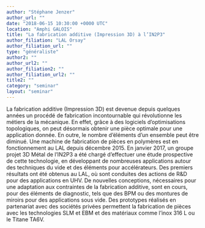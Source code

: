 ```yaml
---
author: "Stéphane Jenzer"
author_url: ""
date: "2018-06-15 10:30:00 +0000 UTC"
location: "Amphi GALOIS"
title: "La fabrication additive (Impression 3D) à l’IN2P3"
author_filiation: "LAL Orsay"
author_filiation_url: ""
type: "généraliste"
author2: ""
author_url2: ""
author_filiation2: ""
author_filiation_url2: ""
title2: ""
category: "seminar" 
layout: "seminar"
---
```

La fabrication additive (Impression 3D) est devenue depuis quelques années un procédé de fabrication incontournable qui révolutionne les métiers de la mécanique. En effet, grâce à des logiciels d’optimisations topologiques, on peut désormais obtenir une pièce optimale pour une application donnée. En outre, le nombre d’éléments d’un ensemble peut être diminué. Une machine de fabrication de pièces en polymères est en fonctionnement au LAL depuis décembre 2015. En janvier 2017, un groupe projet 3D Métal de l’IN2P3 a été chargé d’effectuer une étude prospective de cette technologie, en développant de nombreuses applications autour des techniques du vide et des éléments pour accélérateurs. Des premiers résultats ont été obtenus au LAL, où sont conduites des actions de R&amp;D pour des applications en UHV. De nouvelles conceptions, nécessaires pour une adaptation aux contraintes de la fabrication additive, sont en cours, pour des éléments de diagnostic, tels que des BPM ou des montures de miroirs pour des applications sous vide. Des prototypes réalisés en partenariat avec des sociétés privées permettent la fabrication de pièces avec les technologies SLM et EBM et des matériaux comme l’inox 316 L ou le Titane TA6V.
